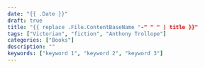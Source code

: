 ```yaml
---
date: "{{ .Date }}"
draft: true
title: "{{ replace .File.ContentBaseName "-" " " | title }}"
tags: ["Victorian", "fiction", "Anthony Trollope"]
categories: ["Books"]
description: ""
keywords: ["keyword 1", "keyword 2", "keyword 3"]
---
```

